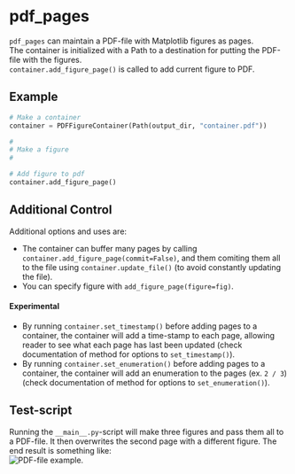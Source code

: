 # pdf_pages
`pdf_pages` can maintain a PDF-file with Matplotlib figures as pages.  
The container is initialized with a Path to a destination for putting the PDF-file with the figures.  
`container.add_figure_page()` is called to add current figure to PDF.

## Example
```python
# Make a container
container = PDFFigureContainer(Path(output_dir, "container.pdf"))

#
# Make a figure
#

# Add figure to pdf
container.add_figure_page()
```

## Additional Control
Additional options and uses are:
* The container can buffer many pages by calling `container.add_figure_page(commit=False)`, and them comiting them all to 
the file using `container.update_file()` (to avoid constantly updating the file). 
* You can specify figure with `add_figure_page(figure=fig)`. 

#### Experimental
* By running `container.set_timestamp()` before adding pages to a container, the container will add a time-stamp to 
each page, allowing reader to see what each page has last been updated 
(check documentation of method for options to `set_timestamp()`).
* By running `container.set_enumeration()` before adding pages to a container, the container will add an enumeration to
the pages (ex. `2 / 3`) (check documentation of method for options to `set_enumeration()`).

## Test-script
Running the `__main__.py`-script will make three figures and pass them all to a PDF-file. It then overwrites the second
page with a different figure. The end result is something like:  
![PDF-file example.][pdf_example]

[pdf_example]: https://github.com/North-Guard/pdf_pages/blob/master/src/pdf_container_example.PNG "PDF-file example."
